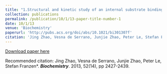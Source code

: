 ```yaml
---
title: "1.Structural and kinetic study of an internal substrate binding site in dehaloperoxidase-hemoglobin A from Amphitrite ornata"
collection: publications
permalink: /publication/10/1/13-paper-title-number-1
date: 10/1/13
venue: 'Biochemistry'
paperurl: 'http://pubs.acs.org/doi/abs/10.1021/bi301307f'
citation: 'Jing Zhao, Vesna de Serrano, Junjie Zhao, Peter Le, Stefan Franzen*.  <strong><i>Biochemistry</i></strong>. 2013, 52(14), pp 2427-2439.'
---
```


<a href='http://pubs.acs.org/doi/abs/10.1021/bi301307f'>Download paper here</a>

Recommended citation: Jing Zhao, Vesna de Serrano, Junjie Zhao, Peter Le, Stefan Franzen*.  <strong><i>Biochemistry</i></strong>. 2013, 52(14), pp 2427-2439.